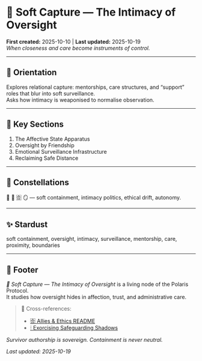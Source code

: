 # 🧵 Soft Capture — The Intimacy of Oversight  
**First created:** 2025-10-10 | **Last updated:** 2025-10-19  
*When closeness and care become instruments of control.*

---

## 🧭 Orientation  
Explores relational capture: mentorships, care structures, and “support” roles that blur into soft surveillance.  
Asks how intimacy is weaponised to normalise observation.

---

## 📑 Key Sections  
1. The Affective State Apparatus  
2. Oversight by Friendship  
3. Emotional Surveillance Infrastructure  
4. Reclaiming Safe Distance  

---

## 🌌 Constellations  
🧵 🤝 🈴 🪞 — soft containment, intimacy politics, ethical drift, autonomy.

---

## ✨ Stardust  
soft containment, oversight, intimacy, surveillance, mentorship, care, proximity, boundaries

---

## 🏮 Footer  
*🧵 Soft Capture — The Intimacy of Oversight* is a living node of the Polaris Protocol.  
It studies how oversight hides in affection, trust, and administrative care.

> 📡 Cross-references:
> 
> - [🈴 Allies & Ethics README](./README.md)  
> - [🕯 Exorcising Safeguarding Shadows](../../../Disruption_Kit/Big_Picture_Protocols/🫀_Our_Hearts_Our_Minds/🕯_Exorcising_Safeguarding_Shadows/README.md)  

*Survivor authorship is sovereign. Containment is never neutral.*  

_Last updated: 2025-10-19_
